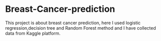# Breast-Cancer-prediction
This project is about breast cancer prediction, here I used logistic regression,decision tree and Random Forest method and I have collected data from Kaggle platform.
